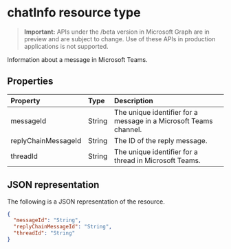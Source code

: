 # chatInfo resource type

> **Important:** APIs under the /beta version in Microsoft Graph are in preview and are subject to change. Use of these APIs in production applications is not supported.

Information about a message in Microsoft Teams.

## Properties

| Property            | Type    | Description|
|:--------------------|:--------|:-----------|
| messageId           | String  | The unique identifier for a message in a Microsoft Teams channel. |
| replyChainMessageId | String  | The ID of the reply message. |
| threadId            | String  | The unique identifier for a thread in Microsoft Teams. |

## JSON representation

The following is a JSON representation of the resource.

<!-- {
  "blockType": "resource",
  "optionalProperties": [

  ],
  "@odata.type": "microsoft.graph.chatInfo"
}-->
```json
{
  "messageId": "String",
  "replyChainMessageId": "String",
  "threadId": "String"
}
```

<!-- uuid: 8fcb5dbc-d5aa-4681-8e31-b001d5168d79
2015-10-25 14:57:30 UTC -->
<!-- {
  "type": "#page.annotation",
  "description": "chatInfo resource",
  "keywords": "",
  "section": "documentation",
  "tocPath": ""
}-->
